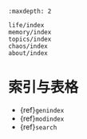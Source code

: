 ```{include} ../README.md
```

```{toctree}
:maxdepth: 2

life/index
memory/index
topics/index
chaos/index
about/index
```

# 索引与表格

* {ref}`genindex`
* {ref}`modindex`
* {ref}`search`
